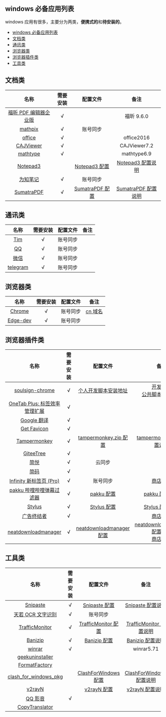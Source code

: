 ## windows 必备应用列表

windows 应用有很多，主要分为两类，**便携式的**和**待安装的**。

- [windows 必备应用列表](#windows-必备应用列表)
- [文档类](#文档类)
- [通讯类](#通讯类)
- [浏览器类](#浏览器类)
- [浏览器插件类](#浏览器插件类)
- [工具类](#工具类)

## 文档类

|                                     名称                                     | 需要安装 |                                                  配置文件                                                   |                                                      备注                                                      |
| :--------------------------------------------------------------------------: | :------: | :---------------------------------------------------------------------------------------------------------: | :------------------------------------------------------------------------------------------------------------: |
|      [福昕 PDF 编辑器企业版](https://www.foxitsoftware.cn/pdf-editor/)       | &radic;  |                                                                                                             |                                                   福昕 9.6.0                                                   |
|                       [mathpix](https://mathpix.com/)                        | &radic;  |                                                  账号同步                                                   |
|                   [office](https://www.office.com/?auth=1)                   | &radic;  |                                                                                                             |                                                   office2016                                                   |
|             [CAJViewer](http://cajviewer.cnki.net/download.html)             | &radic;  |                                                                                                             |                                                  CAJViewer7.2                                                  |
|               [mathtype](https://www.mathtype.cn/xiazai.html)                | &radic;  |                                                                                                             |                                                  mathtype6.9                                                   |
|          [Notepad3](https://www.rizonesoft.com/downloads/notepad3/)          |          |     [Notepad3 配置](https://github.com/yi-Xu-0100/Application-Lists/tree/master/Configuration/Notepad3)     |    [Notepad3 配置说明](https://github.com/yi-Xu-0100/Application-Lists/tree/master/Configuration#notepad3)     |
|                    [为知笔记](https://www.wiz.cn/zh-cn/)                     | &radic;  |                                                  账号同步                                                   |
| [SumatraPDF](https://www.sumatrapdfreader.org/download-free-pdf-viewer.html) | &radic;  | [SumatraPDF 配置](https://github.com/yi-Xu-0100/Application-Lists/blob/master/Configuration/SumatraPDF.txt) | [SumatraPDF 配置说明](https://github.com/yi-Xu-0100/Application-Lists/tree/master/Configuration#sumatrapdftxt) |

## 通讯类

|                    名称                    | 需要安装 | 配置文件 | 备注 |
| :----------------------------------------: | :------: | :------: | :--: |
| [Tim](https://office.qq.com/download.html) | &radic;  | 账号同步 |
|       [QQ](https://im.qq.com/pcqq/)        | &radic;  | 账号同步 |
|       [微信](https://weixin.qq.com/)       | &radic;  | 账号同步 |
|   [telegram](https://telegram.org/apps)    | &radic;  | 账号同步 |

## 浏览器类

|                                名称                                | 需要安装 | 配置文件 |                   备注                   |
| :----------------------------------------------------------------: | :------: | :------: | :--------------------------------------: |
|              [Chrome](https://www.google.com/chrome/)              | &radic;  | 账号同步 | [cn 域名](https://www.google.cn/chrome/) |
| [Edge-dev](https://www.microsoft.com/en-us/edge/business/download) | &radic;  | 账号同步 |

## 浏览器插件类

|                                                                 名称                                                                  | 需要安装 |                                                            配置文件                                                            |                                                                                                                         备注                                                                                                                          |
| :-----------------------------------------------------------------------------------------------------------------------------------: | :------: | :----------------------------------------------------------------------------------------------------------------------------: | :---------------------------------------------------------------------------------------------------------------------------------------------------------------------------------------------------------------------------------------------------: |
|                                     [soulsign-chrome](https://github.com/inu1255/soulsign-chrome)                                     | &radic;  |                                 [个人开发脚本安装地址](https://soulsign.inu1255.cn/?uid=1176)                                  |                                                                      [开发者版](https://github.com/inu1255/soulsign-chrome)<br>[公共脚本发布平台](https://soulsign.inu1255.cn/)                                                                       |
| [OneTab Plus: 标签效率管理扩展](https://chrome.google.com/webstore/detail/onetab-plustab-manage-pro/lepdjbhbkpfenckechpdfohdmkhogojf) | &radic;  |
|              [Google 翻译](https://chrome.google.com/webstore/detail/google-translate/aapbdbdomjkkjkaonfhkkikfgjllcleb)               | &radic;  |
|                 [Get Favicon](https://chrome.google.com/webstore/detail/get-favicon/gpipahagclehninhhjkhbkliinfofnhe)                 | &radic;  |
|                                             [Tampermonkey](https://www.tampermonkey.net/)                                             | &radic;  |      [tampermonkey.zip 配置](https://github.com/yi-Xu-0100/Application-Lists/blob/master/Configuration/tampermonkey.zip)       |                                                                [tampermonkey.zip 配置说明](https://github.com/yi-Xu-0100/Application-Lists/tree/master/Configuration#tampermonkeyzip)                                                                 |
|                                          [GiteeTree](https://gitee.com/oschina/GitCodeTree)                                           | &radic;  |
|                                                  [简悦](http://ksria.com/simpread/)                                                   | &radic;  |                                                             云同步                                                             |
|             [简码](https://microsoftedge.microsoft.com/addons/detail/%E7%AE%80%E7%A0%81/dpgjdomgklccodklkokapnaehbocnmfo)             | &radic;  |
|                                      [Infinity 新标签页 (Pro)](https://www.infinitynewtab.com/)                                       | &radic;  |                                                            账号同步                                                            |                                                                      [商店版本](https://chrome.google.com/webstore/detail/infinity-new-tab-pro/nnnkddnnlpamobajfibfdgfnbcnkgngh)                                                                      |
|                                        [pakku 哔哩哔哩弹幕过滤器](https://s.xmcp.ml/pakkujs/)                                         | &radic;  |               [pakku 配置](https://github.com/yi-Xu-0100/Application-Lists/blob/master/Configuration/pakku.json)               |                                                                         [pakku 配置说明](https://github.com/yi-Xu-0100/Application-Lists/tree/master/Configuration#pakkujson)                                                                         |
|                                                [Stylus](https://add0n.com/stylus.html)                                                | &radic;  |              [Stylus 配置](https://github.com/yi-Xu-0100/Application-Lists/blob/master/Configuration/stylus.json)              |                                                                        [Stylus 配置说明](https://github.com/yi-Xu-0100/Application-Lists/tree/master/Configuration#stylusjson)                                                                        |
|                                               [广告终结者](https://www.adtchrome.com/)                                                | &radic;  |                                                                                                                                |                                                         [商店版本](https://chrome.google.com/webstore/detail/%E5%B9%BF%E5%91%8A%E7%BB%88%E7%BB%93%E8%80%85/fpdnjdlbdmifoocedhkighhlbchbiikl)                                                          |
|                                      [neatdownloadmanager](https://www.neatdownloadmanager.com/)                                      | &radic;  | [neatdownloadmanager 配置](https://github.com/yi-Xu-0100/Application-Lists/blob/master/Configuration/neatdownloadmanager.json) | [neatdownloadmanager 配置说明](https://github.com/yi-Xu-0100/Application-Lists/tree/master/Configuration#neatdownloadmanagerjson)<br>[商店版本](https://chrome.google.com/webstore/detail/neatdownloadmanager-exten/cpcifbdmkopohnnofedkjghjiclmhdah) |

## 工具类

|                                        名称                                        | 需要安装 |                                                     配置文件                                                      |                                                         备注                                                          |
| :--------------------------------------------------------------------------------: | :------: | :---------------------------------------------------------------------------------------------------------------: | :-------------------------------------------------------------------------------------------------------------------: |
|                        [Snipaste](https://zh.snipaste.com/)                        | &radic;  |      [Snipaste 配置](https://github.com/yi-Xu-0100/Application-Lists/blob/master/Configuration/snipaste.ini)      |      [Snipaste 配置说明](https://github.com/yi-Xu-0100/Application-Lists/tree/master/Configuration#snipasteini)       |
|                    [天若 OCR 文字识别](https://tianruoocr.cn/)                     | &radic;  |                                                     账号同步                                                      |
|     [TrafficMonitor](https://github.com/zhongyang219/TrafficMonitor/releases)      | &radic;  |  [TrafficMonitor 配置](https://github.com/yi-Xu-0100/Application-Lists/tree/master/Configuration/TrafficMonitor)  |  [TrafficMonitor 配置说明](https://github.com/yi-Xu-0100/Application-Lists/tree/master/Configuration#TrafficMonitor)  |
|                   [Banizip](https://www.bandisoft.com/bandizip/)                   | &radic;  |      [Banizip 配置](https://github.com/yi-Xu-0100/Application-Lists/blob/master/Configuration/Bandizip.reg)       |       [Banizip 配置说明](https://github.com/yi-Xu-0100/Application-Lists/tree/master/Configuration#banizipreg)        |
|                        [winrar](http://www.winrar.com.cn/)                         | &radic;  |                                                                                                                   |                                                      winrar5.71                                                       |
|              [geekuninstaller](https://geekuninstaller.com/download)               |
|       [FormatFactory](http://www.pcfreetime.com/formatfactory/CN/index.html)       |
| [clash_for_windows_pkg](https://github.com/Fndroid/clash_for_windows_pkg/releases) |          | [ClashForWindows 配置](https://github.com/yi-Xu-0100/Application-Lists/tree/master/Configuration/ClashForWindows) | [ClashForWindows 配置说明](https://github.com/yi-Xu-0100/Application-Lists/tree/master/Configuration#clashforwindows) |
|                 [v2rayN](https://github.com/2dust/v2rayN/releases)                 |          |        [v2rayN 配置](https://github.com/yi-Xu-0100/Application-Lists/blob/master/Configuration/v2rayN.txt)        |        [v2rayN 配置说明](https://github.com/yi-Xu-0100/Application-Lists/tree/master/Configuration#v2rayntxt)         |
|                         [QQ 影音](https://player.qq.com/)                          | &radic;  |
|            [CopyTranslator](https://copytranslator.github.io/download/)            |
